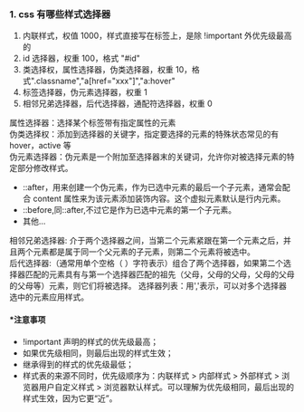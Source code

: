 ### 1. css 有哪些样式选择器

1. 内联样式，权值 1000，样式直接写在标签上，是除 !important 外优先级最高的
2. id 选择器，权重 100，格式 "#id"
3. 类选择权，属性选择器，伪类选择器，权重 10，格式".classname","a[href="xxx"]","a:hover"
4. 标签选择器，伪元素选择器，权重 1
5. 相邻兄弟选择器，后代选择器，通配符选择器，权重 0

属性选择器：选择某个标签带有指定属性的元素  
伪类选择权：添加到选择器的关键字，指定要选择的元素的特殊状态常见的有 hover，active 等  
伪元素选择器：伪元素是一个附加至选择器末的关键词，允许你对被选择元素的特定部分修改样式。

- ::after，用来创建一个伪元素，作为已选中元素的最后一个子元素，通常会配合 content 属性来为该元素添加装饰内容。这个虚拟元素默认是行内元素。
- ::before,同::after,不过它是作为已选中元素的第一个子元素。
- 其他...

相邻兄弟选择器: 介于两个选择器之间，当第二个元素紧跟在第一个元素之后，并且两个元素都是属于同一个父元素的子元素，则第二个元素将被选中。  
后代选择器:（通常用单个空格（ ）字符表示）组合了两个选择器，如果第二个选择器匹配的元素具有与第一个选择器匹配的祖先（父母，父母的父母，父母的父母的父母等）元素，则它们将被选择。
选择器列表：用','表示，可以对多个选择器选中的元素应用样式。

#### \*注意事项

- !important 声明的样式的优先级最高；
- 如果优先级相同，则最后出现的样式生效；
- 继承得到的样式的优先级最低；
- 样式表的来源不同时，优先级顺序为：内联样式 > 内部样式 > 外部样式 > 浏览器用户自定义样式 > 浏览器默认样式。可以理解为优先级相同，最后出现的样式生效，因为它更“近”。
